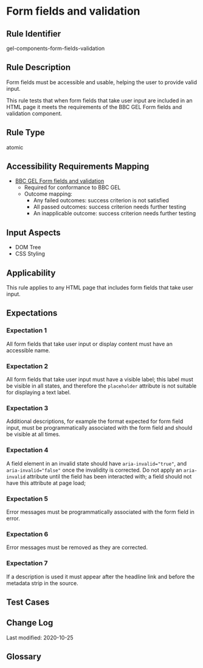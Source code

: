 # Form fields and validation

## Rule Identifier

gel-components-form-fields-validation

## Rule Description

Form fields must be accessible and usable, helping the user to provide valid input.

This rule tests that when form fields that take user input are included in an HTML page it meets the requirements of the BBC GEL Form fields and validation component.

## Rule Type

atomic

## Accessibility Requirements Mapping

- [BBC GEL Form fields and validation](https://bbc.github.io/gel/components/form-fields/)
  - Required for conformance to BBC GEL
  - Outcome mapping:
    - Any failed outcomes: success criterion is not satisfied
    - All passed outcomes: success criterion needs further testing
    - An inapplicable outcome: success criterion needs further testing

## Input Aspects

* DOM Tree
* CSS Styling

## Applicability

This rule applies to any HTML page that includes form fields that take user input.

## Expectations

### Expectation 1

All form fields that take user input or display content must have an accessible name.

### Expectation 2

All form fields that take user input must have a visible label; this label must be visible in all states, and therefore the `placeholder` attribute is not suitable for displaying a text label.

### Expectation 3

Additional descriptions, for example the format expected for form field input, must be programmatically associated with the form field and should be visible at all times.

### Expectation 4

A field element in an invalid state should have `aria-invalid="true"`, and `aria-invalid="false"` once the invalidity is corrected. Do not apply an `aria-invalid` attribute until the field has been interacted with; a field should not have this attribute at page load;

### Expectation 5

Error messages must be programmatically associated with the form field in error.

### Expectation 6

Error messages must be removed as they are corrected.

### Expectation 7

If a description is used it must appear after the headline link and before the metadata strip in the source.

## Test Cases

## Change Log

Last modified: 2020-10-25

## Glossary